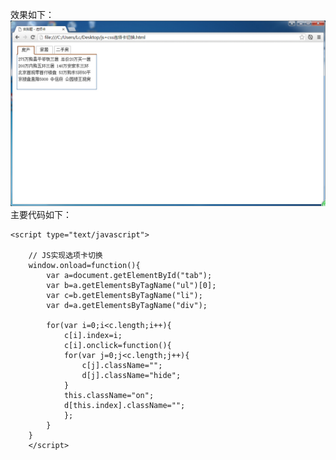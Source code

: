 效果如下：
![](https://github.com/lc-dmx/js/blob/master/js%2Bcss%E9%80%89%E9%A1%B9%E5%8D%A1%E5%88%87%E6%8D%A2/1.jpg)
主要代码如下：
```
<script type="text/javascript">
         
    // JS实现选项卡切换
    window.onload=function(){ 
        var a=document.getElementById("tab");
        var b=a.getElementsByTagName("ul")[0];
        var c=b.getElementsByTagName("li");
        var d=a.getElementsByTagName("div");
        
        for(var i=0;i<c.length;i++){
            c[i].index=i;
            c[i].onclick=function(){
            for(var j=0;j<c.length;j++){
                c[j].className="";
                d[j].className="hide";
            }
            this.className="on";
            d[this.index].className="";
            };
        }
    }
    </script>
```
